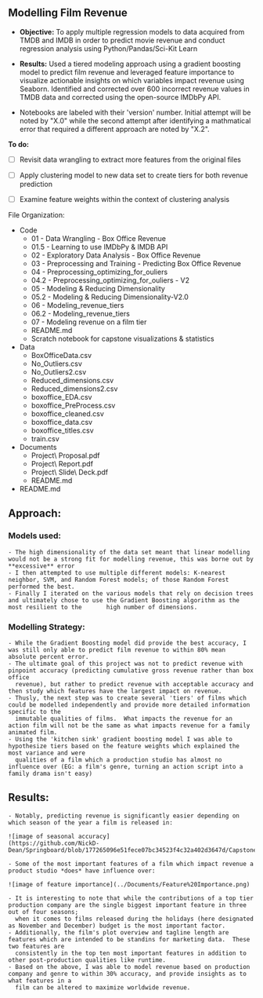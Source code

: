 ## Modelling Film Revenue 

- **Objective:** To apply multiple regression models to data acquired from TMDB and IMDB in order to predict movie revenue and conduct regression analysis using Python/Pandas/Sci-Kit Learn

- **Results:** Used a tiered modeling approach using a gradient boosting model to predict film revenue and leveraged feature importance to visualize actionable insights on which variables impact revenue using Seaborn.  Identified and corrected over 600 incorrect revenue values in TMDB  data and corrected using the open-source IMDbPy API.


- Notebooks are labeled with their 'version' number.  Initial attempt will be noted by "X.0" while the second attempt after identifying a mathmatical error that required a different approach are noted by "X.2".  

**To do:**

- [ ] Revisit data wrangling to extract more features from the original files

- [ ] Apply clustering model to new data set to create tiers for both revenue prediction

- [ ] Examine feature weights within the context of clustering analysis

File Organization:

- Code
  - 01 - Data Wrangling - Box Office Revenue
  - 01.5 - Learning to use IMDbPy & IMDB API
  - 02 - Exploratory Data Analysis - Box Office Revenue
  - 03 - Preprocessing and Training - Predicting Box Office Revenue
  - 04 - Preprocessing_optimizing_for_ouliers
  - 04.2 - Preprocessing_optimizing_for_ouliers - V2
  - 05 - Modeling & Reducing Dimensionality
  - 05.2 - Modeling & Reducing Dimensionality-V2.0
  - 06 - Modeling_revenue_tiers
  - 06.2 - Modeling_revenue_tiers
  - 07 - Modeling revenue on a film tier
  - README.md
  - Scratch notebook for capstone visualizations & statistics
- Data
  - BoxOfficeData.csv
  - No_Outliers.csv
  - No_Outliers2.csv
  - Reduced_dimensions.csv
  - Reduced_dimensions2.csv
  - boxoffice_EDA.csv
  - boxoffice_PreProcess.csv
  - boxoffice_cleaned.csv
  - boxoffice_data.csv
  - boxoffice_titles.csv
  - train.csv
- Documents
  - Project\ Proposal.pdf
  - Project\ Report.pdf
  - Project\ Slide\ Deck.pdf
  - README.md
- README.md



## Approach:

### Models used:
 
    - The high dimensionality of the data set meant that linear modelling would not be a strong fit for modelling revenue, this was borne out by **excessive** error
    - I then attempted to use multiple different models: K-nearest neighbor, SVM, and Random Forest models; of those Random Forest performed the best.
    - Finally I iterated on the various models that rely on decision trees and ultimately chose to use the Gradient Boosting algorithm as the most resilient to the       high number of dimensions.
    
### Modelling Strategy:

    - While the Gradient Boosting model did provide the best accuracy, I was still only able to predict film revenue to within 80% mean absolute percent error.
    - The ultimate goal of this project was not to predict revenue with pinpoint accuracy (predicting cumulative gross revenue rather than box office
      revenue), but rather to predict revenue with acceptable accuracy and then study which features have the largest impact on revenue. 
    - Thusly, the next step was to create several 'tiers' of films which could be modelled independently and provide more detailed information specific to the
      immutable qualities of films.  What impacts the revenue for an action film will not be the same as what impacts revenue for a family animated film.
    - Using the 'kitchen sink' gradient boosting model I was able to hypothesize tiers based on the feature weights which explained the most variance and were
      qualities of a film which a production studio has almost no influence over (EG: a film's genre, turning an action script into a family drama isn't easy)
      
## Results:
    
    - Notably, predicting revenue is significantly easier depending on which season of the year a film is released in: 
    
    ![image of seasonal accuracy]
    (https://github.com/NickD-Dean/Springboard/blob/177265096e51fece07bc34523f4c32a402d3647d/Capstone%20Project%202/Documents/Seasonal%20error.png)

    - Some of the most important features of a film which impact revenue a product studio *does* have influence over: 
    
    ![image of feature importance](../Documents/Feature%20Importance.png)
    
    - It is interesting to note that while the contributions of a top tier production company are the single biggest important feature in three out of four seasons;
      when it comes to films released during the holidays (here designated as November and December) budget is the most important factor.
    - Additionally, the film's plot overview and tagline length are features which are intended to be standins for marketing data.  These two features are
      consistently in the top ten most important features in addition to other post-production qualities like runtime. 
    - Based on the above, I was able to model revenue based on production company and genre to within 30% accuracy, and provide insights as to what features in a 
      film can be altered to maximize worldwide revenue.
